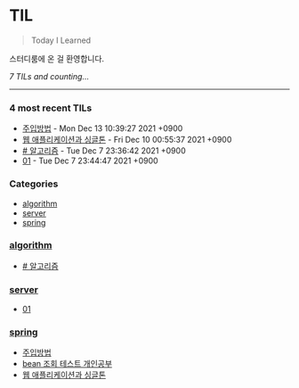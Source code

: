 # TIL
> Today I Learned

스터디룸에 온 걸 환영합니다.


_7 TILs and counting..._

---

### 4 most recent TILs

- [주입방법](spring/다양한_의존관계_주입_방법.md) - Mon Dec 13 10:39:27 2021 +0900
- [웹 애플리케이션과 싱글톤](spring/웹_애플리케이션과_싱글톤.md) - Fri Dec 10 00:55:37 2021 +0900
- [# 알고리즘](algorithm/check.md) - Tue Dec 7 23:36:42 2021 +0900
- [01](server/01.md) - Tue Dec 7 23:44:47 2021 +0900

### Categories

- [algorithm](#algorithm)
- [server](#server)
- [spring](#spring)

### [algorithm](#algorithm)
- [# 알고리즘](algorithm/check.md)

### [server](#server)
- [01](server/01.md)

### [spring](#spring)
- [주입방법](spring/다양한_의존관계_주입_방법.md)
- [bean 조회 테스트 개인공부](spring/스프링_빈_조회.md)
- [웹 애플리케이션과 싱글톤](spring/웹_애플리케이션과_싱글톤.md)


